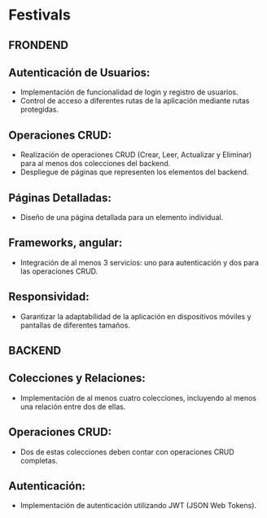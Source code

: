 # Festivals

## FRONDEND

##  Autenticación de Usuarios:
- Implementación de funcionalidad de login y registro de usuarios.
- Control de acceso a diferentes rutas de la aplicación mediante rutas protegidas.

## Operaciones CRUD:
- Realización de operaciones CRUD (Crear, Leer, Actualizar y Eliminar) para al menos dos colecciones del backend.
- Despliegue de páginas que representen los elementos del backend.

## Páginas Detalladas:
- Diseño de una página detallada para un elemento individual.

## Frameworks, angular:
- Integración de al menos 3 servicios: uno para autenticación y dos para las operaciones CRUD.

## Responsividad:
- Garantizar la adaptabilidad de la aplicación en dispositivos móviles y pantallas de diferentes tamaños.



## BACKEND

## Colecciones y Relaciones:
- Implementación de al menos cuatro colecciones, incluyendo al menos una relación entre dos de ellas.

## Operaciones CRUD:
- Dos de estas colecciones deben contar con operaciones CRUD completas.

## Autenticación:
- Implementación de autenticación utilizando JWT (JSON Web Tokens).